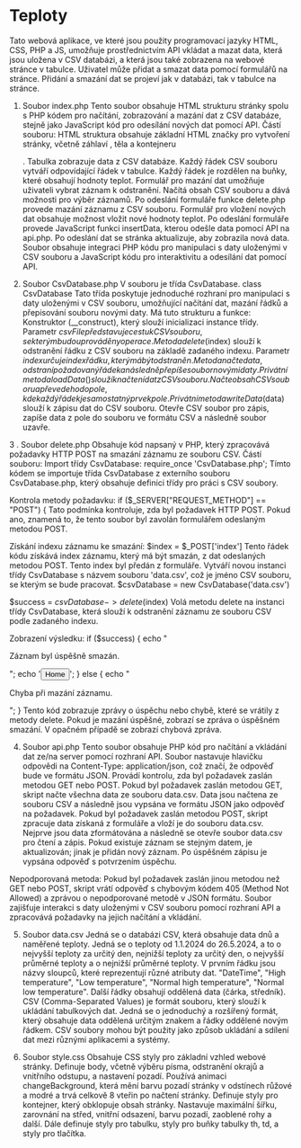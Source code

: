 # Teploty

Tato webová aplikace, ve které jsou použity programovací jazyky HTML, CSS, PHP a JS, umožňuje prostřednictvím API vkládat a mazat data, která jsou uložena v CSV databázi, a která jsou také zobrazena na webové stránce v tabulce. Uživatel může přidat a smazat data pomocí formulářů na stránce. Přidání a smazání dat se projeví jak v databázi, tak v tabulce na stránce.
1.	Soubor index.php
Tento soubor obsahuje HTML strukturu stránky spolu s PHP kódem pro načítání, zobrazování a mazání dat z CSV databáze, stejně jako JavaScript kód pro odesílání nových dat pomocí API. 
Částí souboru:
HTML struktura obsahuje základní HTML značky pro vytvoření stránky, včetně záhlaví <head>, těla <body> a kontejneru <div class="container">. Tabulka zobrazuje data z CSV databáze.
Každý řádek CSV souboru vytváří odpovídající řádek v tabulce.
Každý řádek je rozdělen na buňky, které obsahují hodnoty teplot.
Formulář pro mazání dat umožňuje uživateli vybrat záznam k odstranění. Načítá obsah CSV souboru a dává možnosti pro výběr záznamů.
Po odeslání formuláře  funkce delete.php provede mazání záznamu z CSV souboru.
Formulář pro vložení nových dat obsahuje možnost vložit nové hodnoty teplot.
Po odeslání formuláře provede JavaScript funkci insertData, kterou odešle data pomocí API na api.php.
Po odeslání dat se stránka aktualizuje, aby zobrazila nová data.
Soubor obsahuje integraci PHP kódu pro manipulaci s daty uloženými v CSV souboru a JavaScript kódu pro interaktivitu a odesílání dat pomocí API.

2. Soubor CsvDatabase.php 
V souboru je třída CsvDatabase. 
class CsvDatabase 
Tato třída poskytuje jednoduché rozhraní pro manipulaci s daty uloženými v CSV souboru, umožňující načítání dat, mazání řádků a přepisování souboru novými daty.
Má tuto strukturu a funkce: 
Konstruktor (__construct), který slouží inicializaci instance třídy. 
Parametr $csvFile představuje cestu k CSV souboru, se kterým budou prováděny operace.
Metoda delete($index) slouží k odstranění řádku z CSV souboru na základě zadaného indexu. Parametr $index určuje index řádku, který má být odstraněn.
Metoda načte data, odstraní požadovaný řádek a následně přepíše soubor novými daty.
Privátní metoda loadData() slouží k načtení dat z CSV souboru. Načte obsah CSV souboru a převede ho do pole, kde každý řádek je samostatný prvek pole.
Privátní metoda writeData($data) slouží k zápisu dat do CSV souboru. Otevře CSV soubor pro zápis, zapíše data z pole do souboru ve formátu CSV a následně soubor uzavře.

3 . Soubor delete.php 
Obsahuje kód napsaný v PHP, který zpracovává požadavky HTTP POST na smazání záznamu ze souboru CSV. 
Částí souboru:
Import třídy CsvDatabase: require_once 'CsvDatabase.php';
Tímto kódem se importuje třída CsvDatabase z externího souboru CsvDatabase.php, který obsahuje definici třídy pro práci s CSV soubory.

Kontrola metody požadavku:
if ($_SERVER["REQUEST_METHOD"] == "POST") {
Tato podmínka kontroluje, zda byl požadavek HTTP POST. Pokud ano, znamená to, že tento soubor byl zavolán formulářem odeslaným metodou POST.

Získání indexu záznamu ke smazání:
$index = $_POST['index']
Tento řádek kódu získává index záznamu, který má být smazán, z dat odeslaných metodou POST. Tento index byl předán z formuláře.
Vytváří novou instanci třídy CsvDatabase s názvem souboru 'data.csv', což je jméno CSV souboru, se kterým se bude pracovat. 
$csvDatabase = new CsvDatabase('data.csv')

$success = $csvDatabase->delete($index)
Volá metodu delete na instanci třídy CsvDatabase, která slouží k odstranění záznamu ze souboru CSV podle zadaného indexu.

Zobrazení výsledku:
if ($success) {
    echo "<p>Záznam byl úspěšně smazán.</p>";
    echo '<a href="index.php"><button>Home</button></a>';
} else {
    echo "<p>Chyba při mazání záznamu.</p>";
}
Tento kód zobrazuje zprávy o úspěchu nebo chybě, které se vrátily z metody delete. Pokud je mazání úspěšné, zobrazí se zpráva o úspěšném smazání. V opačném případě se zobrazí chybová zpráva.

4. Soubor api.php
Tento soubor obsahuje PHP kód pro načítání a vkládání dat ze/na server pomocí rozhraní API. 
Soubor nastavuje hlavičku odpovědi na Content-Type: application/json, což značí, že odpověď bude ve formátu JSON.
Provádí kontrolu, zda byl požadavek zaslán metodou GET nebo POST.
Pokud byl požadavek zaslán metodou GET, skript načte všechna data ze souboru data.csv.
Data jsou načtena ze souboru CSV a následně jsou vypsána ve formátu JSON jako odpověď na požadavek.
Pokud byl požadavek zaslán metodou POST, skript zpracuje data získaná z formuláře a vloží je do souboru data.csv.
Nejprve jsou data zformátována a následně se otevře soubor data.csv pro čtení a zápis.
Pokud existuje záznam se stejným datem, je aktualizován; jinak je přidán nový záznam.
Po úspěšném zápisu je vypsána odpověď s potvrzením úspěchu.

Nepodporovaná metoda:
Pokud byl požadavek zaslán jinou metodou než GET nebo POST, skript vrátí odpověď s chybovým kódem 405 (Method Not Allowed) a zprávou o nepodporované metodě v JSON formátu.
Soubor zajišťuje interakci s daty uloženými v CSV souboru pomocí rozhraní API a zpracovává požadavky na jejich načítání a vkládání.

5. Soubor data.csv
Jedná se o databázi CSV, která obsahuje data dnů a naměřené teploty. Jedná se o teploty od 1.1.2024 do 26.5.2024, a to o nejvyšší teploty za určitý den, nejnižší teploty za určitý den, o nejvyšší průměrné teploty a o nejnižší průměrné teploty. 
V prvním řádku jsou názvy sloupců, které reprezentují různé atributy dat.
"DateTime", "High temperature", "Low temperature", "Normal high temperature", "Normal low temperature". Další řádky obsahují oddělená data (čárka, středník).
CSV (Comma-Separated Values) je formát souboru, který slouží k ukládání tabulkových dat. Jedná se o jednoduchý a rozšířený formát, který obsahuje data oddělená určitým znakem a řádky oddělené novým řádkem.
CSV soubory mohou být použity jako způsob ukládání a sdílení dat mezi různými aplikacemi a systémy.

6. Soubor style.css
Obsahuje CSS styly pro základní vzhled webové stránky. 
Definuje body, včetně výběru písma, odstranění okrajů a vnitřního odstupu, a nastavení pozadí. Používá animaci changeBackground, která mění barvu pozadí stránky v odstínech růžové a modré a trvá celkově 8 vteřin po načtení stránky. 
Definuje styly pro kontejner, který obklopuje obsah stránky. Nastavuje maximální šířku, zarovnání na střed, vnitřní odsazení, barvu pozadí, zaoblené rohy a další.
Dále definuje styly pro tabulku, styly pro buňky tabulky th, td, a styly pro tlačítka.





